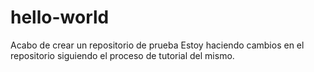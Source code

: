 # hello-world
Acabo de crear un repositorio de prueba
Estoy haciendo cambios en el repositorio siguiendo el proceso 
de tutorial del mismo.
